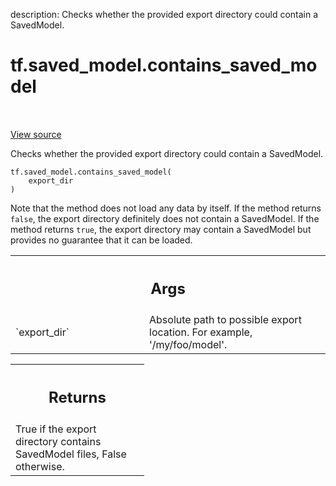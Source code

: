 description: Checks whether the provided export directory could contain a SavedModel.

<div itemscope itemtype="http://developers.google.com/ReferenceObject">
<meta itemprop="name" content="tf.saved_model.contains_saved_model" />
<meta itemprop="path" content="Stable" />
</div>

# tf.saved_model.contains_saved_model

<!-- Insert buttons and diff -->

<table class="tfo-notebook-buttons tfo-api nocontent" align="left">

</table>

<a target="_blank" class="external" href="/code/stable/tensorflow/python/saved_model/loader_impl.py">View source</a>



Checks whether the provided export directory could contain a SavedModel.


<pre class="devsite-click-to-copy prettyprint lang-py tfo-signature-link">
<code>tf.saved_model.contains_saved_model(
    export_dir
)
</code></pre>



<!-- Placeholder for "Used in" -->

Note that the method does not load any data by itself. If the method returns
`false`, the export directory definitely does not contain a SavedModel. If the
method returns `true`, the export directory may contain a SavedModel but
provides no guarantee that it can be loaded.

<!-- Tabular view -->
 <table class="responsive fixed orange">
<colgroup><col width="214px"><col></colgroup>
<tr><th colspan="2"><h2 class="add-link">Args</h2></th></tr>

<tr>
<td>
`export_dir`<a id="export_dir"></a>
</td>
<td>
Absolute path to possible export location. For example,
'/my/foo/model'.
</td>
</tr>
</table>



<!-- Tabular view -->
 <table class="responsive fixed orange">
<colgroup><col width="214px"><col></colgroup>
<tr><th colspan="2"><h2 class="add-link">Returns</h2></th></tr>
<tr class="alt">
<td colspan="2">
True if the export directory contains SavedModel files, False otherwise.
</td>
</tr>

</table>

